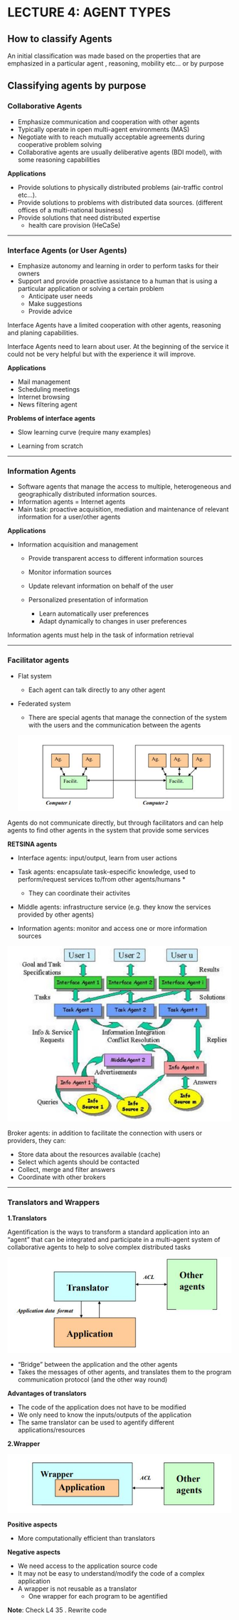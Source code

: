 # LECTURE 4:  AGENT  TYPES

## How to classify Agents

An initial classification was made based on the properties that are emphasized in a particular agent , reasoning, mobility etc... or by purpose



## Classifying agents by purpose

### Collaborative Agents

* Emphasize communication and cooperation with other agents
* Typically operate in open multi-agent environments (MAS)
* Negotiate with to reach mutually acceptable agreements during cooperative problem solving
* Collaborative agents are usually deliberative agents (BDI model), with some reasoning capabilities

**Applications**

* Provide solutions to physically distributed problems (air-traffic control etc...).
* Provide solutions to problems with distributed data sources. (different offices of a multi-national business)
* Provide solutions that need distributed expertise
  * health care provision (HeCaSe)

---



### Interface Agents (or User Agents)

* Emphasize autonomy and learning in order to perform tasks for their owners 
* Support and provide proactive assistance to a human that is using a particular application or solving a certain problem 
  * Anticipate user needs 
  * Make suggestions 
  * Provide advice

Interface Agents have a limited cooperation with other agents, reasoning and planing capabilities. 

Interface Agents need to learn about user. At the beginning of the service it could not be very helpful but with the experience it will improve.

**Applications**

* Mail management
* Scheduling meetings
* Internet browsing
* News filtering agent

**Problems of interface agents**

*  Slow learning curve (require many examples)

* Learning from scratch

---

### Information Agents

* Software agents that manage the access to multiple, heterogeneous and geographically distributed information sources. 
* Information agents = Internet agents 
* Main task: proactive acquisition, mediation and maintenance of relevant information for a user/other agents

**Applications**

* Information acquisition and management

  * Provide transparent access to different information sources
  * Monitor information sources
  * Update relevant information on behalf of the user

  * Personalized presentation of information
    * Learn automatically user preferences
    * Adapt dynamically to changes in user preferences

Information agents must help in the task of information retrieval

---

### Facilitator agents

* Flat system

  * Each agent can talk directly to any other agent

* Federated system

  * There are special agents that manage the connection of the system with the users and the communication between the agents

  ![](img/l4/federated.JPG)

Agents do not communicate directly, but through facilitators and can help agents to find other agents in the system that provide some services

**RETSINA agents**

* Interface agents: input/output, learn from user actions

* Task agents: encapsulate task-especific knowledge, used to perform/request services to/from other agents/humans *
  * They can coordinate their activites 
* Middle agents: infrastructure service (e.g. they know the services provided by other agents) 
* Information agents: monitor and access one or more information sources

![](img/l4/retsina_agent.JPG)

Broker agents: in addition to facilitate the connection with users or providers, they can: 

* Store data about the resources available (cache)
* Select which agents should be contacted
* Collect, merge and filter answers
* Coordinate with other brokers

---

### Translators and Wrappers

**1.Translators**

Agentification is the ways to transform a standard application into an “agent” that can be integrated and participate in a multi-agent system of collaborative agents to help to solve complex distributed tasks

![](img/l4/translator.JPG)

* “Bridge” between the application and the other agents 
* Takes the messages of other agents, and translates them to the program communication protocol (and the other way round)

**Advantages of translators**

* The code of the application does not have to be modified
* We only need to know the inputs/outputs of the application 
* The same translator can be used to agentify different applications/resources

**2.Wrapper**

![](img/l4/wrapper.JPG)



**Positive aspects** 

* More computationally efficient than translators 

**Negative aspects** 

* We need access to the application source code
* It may not be easy to understand/modify the code of a complex application
* A wrapper is not reusable as a translator
  * One wrapper for each program to be agentified



**Note**: Check L4 35 . Rewrite code